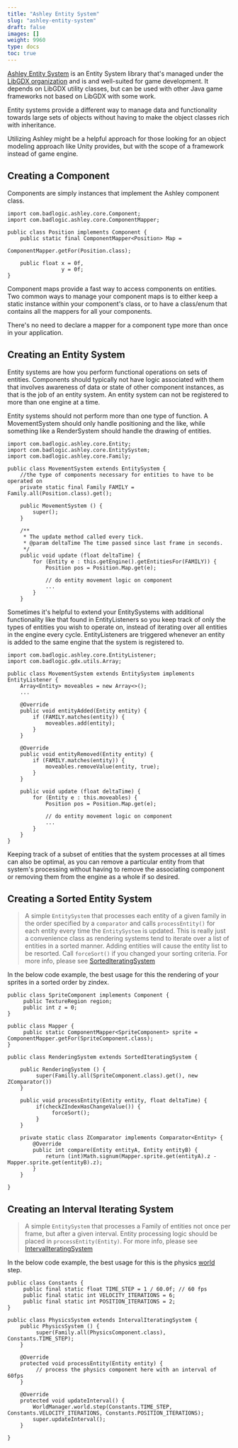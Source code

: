 ```yaml
---
title: "Ashley Entity System"
slug: "ashley-entity-system"
draft: false
images: []
weight: 9960
type: docs
toc: true
---
```


[Ashley Entity System][1] is an Entity System library that's managed under the [LibGDX organization][2] and is and well-suited for game development.  It depends on LibGDX utility classes, but can be used with other Java game frameworks not based on LibGDX with some work.

Entity systems provide a different way to manage data and functionality towards large sets of objects without having to make the object classes rich with inheritance.

Utilizing Ashley might be a helpful approach for those looking for an object modeling approach like Unity provides, but with the scope of a framework instead of game engine.


  [1]: https://github.com/libgdx/ashley
  [2]: https://github.com/libgdx

## Creating a Component
Components are simply instances that implement the Ashley component class.

```
import com.badlogic.ashley.core.Component;
import com.badlogic.ashley.core.ComponentMapper;

public class Position implements Component {
    public static final ComponentMapper<Position> Map = 
                                 ComponentMapper.getFor(Position.class);

    public float x = 0f, 
                 y = 0f;
}
```

Component maps provide a fast way to access components on entities.  Two common ways to manage your component maps is to either keep a static instance within your component's class, or to have a class/enum that contains all the mappers for all your components.  

There's no need to declare a mapper for a component type more than once in your application.

## Creating an Entity System
Entity systems are how you perform functional operations on sets of entities.  Components should typically not have logic associated with them that involves awareness of data or state of other component instances, as that is the job of an entity system.  An entity system can not be registered to more than one engine at a time.

Entity systems should not perform more than one type of function.  A MovementSystem should only handle positioning and the like, while something like a RenderSystem should handle the drawing of entities.

```
import com.badlogic.ashley.core.Entity;
import com.badlogic.ashley.core.EntitySystem;
import com.badlogic.ashley.core.Family;

public class MovementSystem extends EntitySystem {
    //the type of components necessary for entities to have to be operated on
    private static final Family FAMILY = Family.all(Position.class).get();

    public MovementSystem () {
        super();
    }

    /**
     * The update method called every tick.
     * @param deltaTime The time passed since last frame in seconds.
     */
    public void update (float deltaTime) {
        for (Entity e : this.getEngine().getEntitiesFor(FAMILY)) {
            Position pos = Position.Map.get(e);
            
            // do entity movement logic on component
            ...
        }
    }
```

Sometimes it's helpful to extend your EntitySystems with additional functionality like that found in EntityListeners so you keep track of only the types of entities you wish to operate on, instead of iterating over all entities in the engine every cycle.  EntityListeners are triggered whenever an entity is added to the same engine that the system is registered to.

```
import com.badlogic.ashley.core.EntityListener;
import com.badlogic.gdx.utils.Array;

public class MovementSystem extends EntitySystem implements EntityListener {
    Array<Entity> moveables = new Array<>();
    ...

    @Override
    public void entityAdded(Entity entity) {
        if (FAMILY.matches(entity)) {
            moveables.add(entity);
        }
    }

    @Override
    public void entityRemoved(Entity entity) {
        if (FAMILY.matches(entity)) {
            moveables.removeValue(entity, true);
        }
    }

    public void update (float deltaTime) {
        for (Entity e : this.moveables) {
            Position pos = Position.Map.get(e);
            
            // do entity movement logic on component
            ...
        }
    }
}
```

Keeping track of a subset of entities that the system processes at all times can also be optimal, as you can remove a particular entity from that system's processing without having to remove the associating component or removing them from the engine as a whole if so desired.

## Creating a Sorted Entity System
> A simple `EntitySystem` that processes each entity of a given family in the order specified by a `comparator` and calls `processEntity()` for each entity every time the `EntitySystem` is updated. This is really just a convenience class as rendering systems tend to iterate over a list of entities in a sorted manner. Adding entities will cause the entity list to be resorted. Call `forceSort()` if you changed your sorting criteria. For more info, please see [SortedIteratingSystem][1]

In the below code example, the best usage for this the rendering of your sprites in a sorted order by zindex.

    public class SpriteComponent implements Component {
         public TextureRegion region;
         public int z = 0;
    }

    public class Mapper {
         public static ComponentMapper<SpriteComponent> sprite = ComponentMapper.getFor(SpriteComponent.class);
    }

    public class RenderingSystem extends SortedIteratingSystem {

        public RenderingSystem () {
             super(Familly.all(SpriteComponent.class).get(), new ZComparator())
        }

        public void processEntity(Entity entity, float deltaTime) {
             if(checkZIndexHasChangeValue()) {
                  forceSort();
             }
        }

        private static class ZComparator implements Comparator<Entity> {
            @Override
            public int compare(Entity entityA, Entity entityB) {
                return (int)Math.signum(Mapper.sprite.get(entityA).z - Mapper.sprite.get(entityB).z);
            }
        }

    }


  [1]: https://libgdx.badlogicgames.com/ashley/docs/com/badlogic/ashley/systems/SortedIteratingSystem.html

## Creating an Interval Iterating System
> A simple `EntitySystem` that processes a Family of entities not once per frame, but after a given interval. Entity processing logic should be placed in `processEntity(Entity)`. For more info, please see [IntervalIteratingSystem][1]

In the below code example, the best usage for this is the physics [world][2] step. 

    public class Constants {
         public final static float TIME_STEP = 1 / 60.0f; // 60 fps
         public final static int VELOCITY_ITERATIONS = 6;
         public final static int POSITION_ITERATIONS = 2;
    }
    
    public class PhysicsSystem extends IntervalIteratingSystem {
        public PhysicsSystem () {
             super(Family.all(PhysicsComponent.class), Constants.TIME_STEP);
        }

        @Override
        protected void processEntity(Entity entity) {
             // process the physics component here with an interval of 60fps
        }
    
        @Override
        protected void updateInterval() {
            WorldManager.world.step(Constants.TIME_STEP, Constants.VELOCITY_ITERATIONS, Constants.POSITION_ITERATIONS);
            super.updateInterval();
        }
    
    }


  [1]: https://libgdx.badlogicgames.com/ashley/docs/com/badlogic/ashley/systems/IntervalIteratingSystem.html
  [2]: https://libgdx.badlogicgames.com/nightlies/docs/api/com/badlogic/gdx/physics/box2d/World.html

